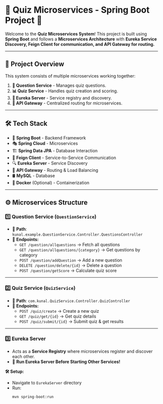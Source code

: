 # 🎯 Quiz Microservices - Spring Boot Project 🚀  

Welcome to the **Quiz Microservices System**! This project is built using **Spring Boot** and follows a **Microservices Architecture** with **Eureka Service Discovery, Feign Client for communication, and API Gateway for routing.**  

---

## 📌 **Project Overview**  
This system consists of multiple microservices working together:  
1. **📝 Question Service** - Manages quiz questions.  
2. **📊 Quiz Service** - Handles quiz creation and scoring.  
3. **🔎 Eureka Server** - Service registry and discovery.  
4. **📡 API Gateway** - Centralized routing for microservices.  

---

## 🛠 **Tech Stack**  
- 🌱 **Spring Boot** - Backend Framework  
- 🎭 **Spring Cloud** - Microservices  
- 🏗 **Spring Data JPA** - Database Interaction  
- 🛜 **Feign Client** - Service-to-Service Communication  
- 🔍 **Eureka Server** - Service Discovery  
- 🔀 **API Gateway** - Routing & Load Balancing  
- 🛢 **MySQL** - Database  
- 🐳 **Docker** (Optional) - Containerization  

---

## ⚙️ **Microservices Structure**  

### 1️⃣ **Question Service** (`QuestionService`)  
- 📂 **Path**: `kunal.example.QuestionService.Controller.QuestionsController`
- 📌 **Endpoints:**  
  - `GET /question/allquestions` → Fetch all questions  
  - `GET /question/allquestions/{category}` → Get questions by category  
  - `POST /question/addQuestion` → Add a new question  
  - `DELETE /question/delete/{id}` → Delete a question  
  - `POST /question/getScore` → Calculate quiz score  

---

### 2️⃣ **Quiz Service** (`QuizService`)  
- 📂 **Path**: `com.kunal.QuizService.Controller.QuizController`
- 📌 **Endpoints:**  
  - `POST /quiz/create` → Create a new quiz  
  - `GET /quiz/get/{id}` → Get quiz details  
  - `POST /quiz/submit/{id}` → Submit quiz & get results  

---

### 3️⃣ **Eureka Server**  
- Acts as a **Service Registry** where microservices register and discover each other.  
- 📌 **Run Eureka Server Before Starting Other Services!**  

**🛠 Setup:**  
- Navigate to `EurekaServer` directory  
- Run:  
  ```sh
  mvn spring-boot:run

